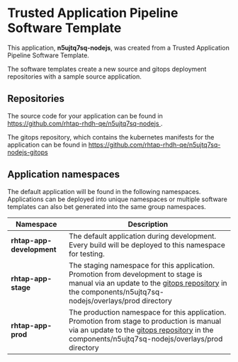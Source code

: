 # Trusted Application Pipeline Software Template

This application, **n5ujtq7sq-nodejs**, was created from a Trusted Application Pipeline Software Template.

The software templates create a new source and gitops deployment repositories with a sample source application. 

## Repositories

The source code for your application can be found in [https://github.com/rhtap-rhdh-qe/n5ujtq7sq-nodejs ](https://github.com/rhtap-rhdh-qe/n5ujtq7sq-nodejs ).
 
The gitops repository, which contains the kubernetes manifests for the application can be found in 
[https://github.com/rhtap-rhdh-qe/n5ujtq7sq-nodejs-gitops ](https://github.com/rhtap-rhdh-qe/n5ujtq7sq-nodejs-gitops ) 

## Application namespaces 

The default application will be found in the following namespaces. Applications can be deployed into unique namespaces or multiple software templates can also bet generated into the same group namespaces.  

|  Namespace   |  Description   |  
| -------- | -------- |   
| **rhtap-app-development** | The default application during development. Every build will be deployed to this namespace for testing. | 
| **rhtap-app-stage** | The staging namespace for this application. Promotion from development to stage is manual via an update to the [gitops repository](https://github.com/rhtap-rhdh-qe/n5ujtq7sq-nodejs-gitops ) in the components/n5ujtq7sq-nodejs/overlays/prod directory |  
| **rhtap-app-prod** | The production namespace for this application. Promotion from stage to production is manual via an update to the [gitops repository](https://github.com/rhtap-rhdh-qe/n5ujtq7sq-nodejs-gitops ) in the components/n5ujtq7sq-nodejs/overlays/prod directory | 